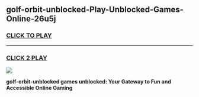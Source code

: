 
## golf-orbit-unblocked-Play-Unblocked-Games-Online-26u5j
<h3>
<a href="https://premium76.site?title=golf-orbit-unblocked&ref=25A">CLICK TO PLAY</a></h3>
<hr>

<h3>
<a href="https://premium76.site?title=golf-orbit-unblocked&ref=25A">CLICK 2 PLAY</a>
  
</h3>

<a href="https://premium76.site?title=golf-orbit-unblocked&ref=25A"><img src="https://clearcache.store/games.png"></a>


**golf-orbit-unblocked games unblocked: Your Gateway to Fun and Accessible Online Gaming**
